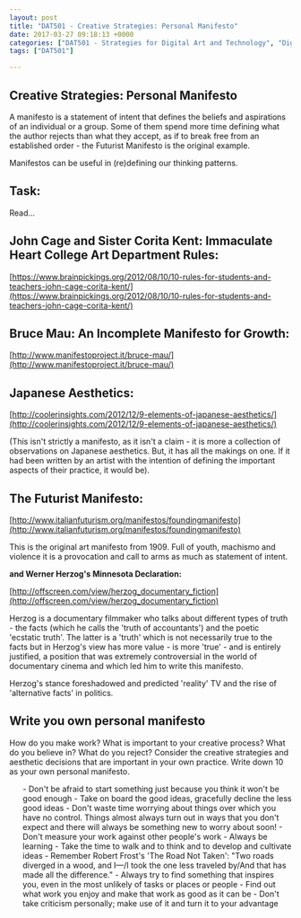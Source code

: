```yaml
---
layout: post
title: "DAT501 - Creative Strategies: Personal Manifesto"
date: 2017-03-27 09:18:13 +0000
categories: ["DAT501 - Strategies for Digital Art and Technology", "Digital Art and Technology"]
tags: ["DAT501"]

---
```

## Creative Strategies: Personal Manifesto

A manifesto is a statement of intent that defines the beliefs and aspirations of an individual or a group. Some of them spend more time defining what the author rejects than what they accept, as if to break free from an established order - the Futurist Manifesto is the original example.

Manifestos can be useful in (re)defining our thinking patterns.

## Task:

Read...

## John Cage and Sister Corita Kent: Immaculate Heart College Art Department Rules:

[https://www.brainpickings.org/2012/08/10/10-rules-for-students-and-teachers-john-cage-corita-kent/](https://www.brainpickings.org/2012/08/10/10-rules-for-students-and-teachers-john-cage-corita-kent/)

## Bruce Mau: An Incomplete Manifesto for Growth:

[http://www.manifestoproject.it/bruce-mau/](http://www.manifestoproject.it/bruce-mau/)

## Japanese Aesthetics:

[http://coolerinsights.com/2012/12/9-elements-of-japanese-aesthetics/](http://coolerinsights.com/2012/12/9-elements-of-japanese-aesthetics/)

(This isn't strictly a manifesto, as it isn't a claim - it is more a collection of observations on Japanese aesthetics. But, it has all the makings on one. If it had been written by an artist with the intention of defining the important aspects of their practice, it would be).

## The Futurist Manifesto:

[http://www.italianfuturism.org/manifestos/foundingmanifesto](http://www.italianfuturism.org/manifestos/foundingmanifesto)

This is the original art manifesto from 1909. Full of youth, machismo and violence it is a provocation and call to arms as much as statement of intent.

**and Werner Herzog's Minnesota Declaration:**

[http://offscreen.com/view/herzog_documentary_fiction](http://offscreen.com/view/herzog_documentary_fiction)

Herzog is a documentary filmmaker who talks about different types of truth - the facts (which he calls the 'truth of accountants') and the poetic 'ecstatic truth'. The latter is a 'truth' which is not necessarily true to the facts but in Herzog's view has more value - is more 'true' - and is entirely justified, a position that was extremely controversial in the world of documentary cinema and which led him to write this manifesto.

Herzog's stance foreshadowed and predicted 'reality' TV and the rise of 'alternative facts' in politics.

## Write you own personal manifesto

How do you make work? What is important to your creative process? What do you believe in? What do you reject? Consider the creative strategies and aesthetic decisions that are important in your own practice. Write down 10 as your own personal manifesto.
<ol>
 	- Don't be afraid to start something just because you think it won't be good enough
 	- Take on board the good ideas, gracefully decline the less good ideas
 	- Don't waste time worrying about things over which you have no control. Things almost always turn out in ways that you don't expect and there will always be something new to worry about soon!
 	- Don't measure your work against other people's work
 	- Always be learning
 	- Take the time to walk and to think and to develop and cultivate ideas
 	- Remember Robert Frost's 'The Road Not Taken': "Two roads diverged in a wood, and I—/I took the one less traveled by/And that has made all the difference."
 	- Always try to find something that inspires you, even in the most unlikely of tasks or places or people
 	- Find out what work you enjoy and make that work as good as it can be
 	- Don't take criticism personally; make use of it and turn it to your advantage
</ol>